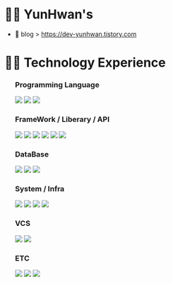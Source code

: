 #  👨‍💼 YunHwan's
 - 📄 blog > https://dev-yunhwan.tistory.com
 
#   👨‍🔧 Technology Experience   
<ul>
 
 ### Programming Language 
 <div>
  <img src="https://img.shields.io/badge/java-FF6600?style=for-the-badge&logo=coffeescript&logoColor=white">
  <img src="https://img.shields.io/badge/javascript-666666?style=for-the-badge&logo=javascript&logoColor=%23F7DF1E"/>
  <img src="https://img.shields.io/badge/php-777BB4?style=for-the-badge&logo=php&logoColor=white">
 </div>

 ### FrameWork / Liberary / API
 <div>
  <img src="https://img.shields.io/badge/bootstrap-7952B3?style=for-the-badge&logo=bootstrap&logoColor=white">
  <img src="https://img.shields.io/badge/react-696969?style=for-the-badge&logo=react&logoColor=61DAFB">
  <img src="https://img.shields.io/badge/next-333333?style=for-the-badge&logo=nextdotjs&logoColor=white">
  <img src="https://img.shields.io/badge/spring-236DB33F?style=for-the-badge&logo=spring&logoColor=white">
  <img src="https://img.shields.io/badge/spring_boot-6DB33F?style=for-the-badge&logo=springboot&logoColor=white">
  <img src="https://img.shields.io/badge/JPA-6DB33F?style=for-the-badge&logo=java&logoColor=white">
 </div>

 ### DataBase
 <div>
  <img src="https://img.shields.io/badge/mysql-4479A1?style=for-the-badge&logo=mysql&logoColor=white">
  <img src="https://img.shields.io/badge/Maria-003545?style=for-the-badge&logo=mariadb&logoColor=white">
  <img src="https://img.shields.io/badge/mongo-47A248?style=for-the-badge&logo=mongodb&logoColor=white">
 </div>

 ### System / Infra
 <div> 
  <img src="https://img.shields.io/badge/ubuntu-E95420?style=for-the-badge&logo=ubuntu&logoColor=white"/>
  <img src="https://img.shields.io/badge/aws_ec2-FF9900?style=for-the-badge&logo=amazonec2&logoColor=white"/>
  <img src="https://img.shields.io/badge/aws_rds-527FFF?style=for-the-badge&logo=amazonrds&logoColor=white"/>
  <img src="https://img.shields.io/badge/docker-2496ED?style=for-the-badge&logo=docker&logoColor=white"/>
 </div>

 ### VCS
 <div>
  <img src="https://img.shields.io/badge/subversion-809CC9?style=for-the-badge&logo=subversion&logoColor=white"/>
  <img src="https://img.shields.io/badge/git-F05032?style=for-the-badge&logo=git&logoColor=white"/>
 </div>

 ### ETC
 <div>
  <img src="https://img.shields.io/badge/html5-E34F26?style=for-the-badge&logo=html5&logoColor=white"/>
  <img src="https://img.shields.io/badge/css-1572B6?style=for-the-badge&logo=css3&logoColor=white"/>
  <img src="https://img.shields.io/badge/jsp-F2712B?style=for-the-badge&logo=serverfault&logoColor=white"/>
 </div>
</ul>

